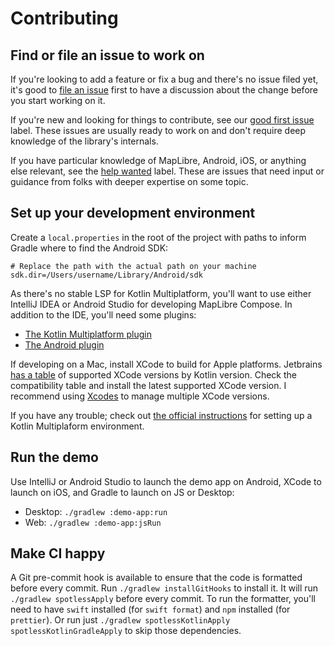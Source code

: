 # Contributing

## Find or file an issue to work on

If you're looking to add a feature or fix a bug and there's no issue filed yet, it's good to [file an issue](https://github.com/maplibre/maplibre-compose/issues/new/choose) first to have a discussion about the change before you start working on it.

If you're new and looking for things to contribute, see our [good first issue](https://github.com/maplibre/maplibre-compose/issues?q=is%3Aissue%20state%3Aopen%20label%3A%22good%20first%20issue%22) label. These issues are usually ready to work on and don't require deep knowledge of the library's internals.

If you have particular knowledge of MapLibre, Android, iOS, or anything else relevant, see the [help wanted](https://github.com/maplibre/maplibre-compose/issues?q=is%3Aissue%20state%3Aopen%20label%3A%22help%20wanted%22) label. These are issues that need input or guidance from folks with deeper expertise on some topic.

## Set up your development environment

Create a `local.properties` in the root of the project with paths to inform
Gradle where to find the Android SDK:

```properties
# Replace the path with the actual path on your machine
sdk.dir=/Users/username/Library/Android/sdk
```

As there's no stable LSP for Kotlin Multiplatform, you'll want to use either IntelliJ IDEA or Android Studio for developing MapLibre Compose. In addition to the IDE, you'll need some plugins:

* [The Kotlin Multiplatform plugin](https://plugins.jetbrains.com/plugin/14936-kotlin-multiplatform)
* [The Android plugin](https://plugins.jetbrains.com/plugin/22989-android)

If developing on a Mac, install XCode to build for Apple platforms. Jetbrains [has a table](https://www.jetbrains.com/help/kotlin-multiplatform-dev/multiplatform-compatibility-guide.html#version-compatibility) of supported XCode versions by Kotlin version. Check the compatibility table and install the latest supported XCode version. I recommend using [Xcodes](https://www.xcodes.app/) to manage multiple XCode versions.

If you have any trouble; check out [the official instructions](https://www.jetbrains.com/help/kotlin-multiplatform-dev/multiplatform-setup.html) for setting up a Kotlin Multiplaform environment.

## Run the demo

Use IntelliJ or Android Studio to launch the demo app on Android,
XCode to launch on iOS, and Gradle to launch on JS or Desktop:

- Desktop: `./gradlew :demo-app:run`
- Web: `./gradlew :demo-app:jsRun`

## Make CI happy

A Git pre-commit hook is available to ensure that the code is formatted before
every commit. Run `./gradlew installGitHooks` to install it. It will run
`./gradlew spotlessApply` before every commit. To run the formatter, you'll need
to have `swift` installed (for `swift format`) and `npm` installed (for
`prettier`). Or run just
`./gradlew spotlessKotlinApply spotlessKotlinGradleApply` to skip those
dependencies.
